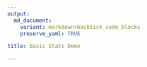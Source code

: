 ```yaml
---
output: 
  md_document:
    variant: markdown+backtick_code_blocks
    preserve_yaml: TRUE

title: Basic Stats Demo

---
```




